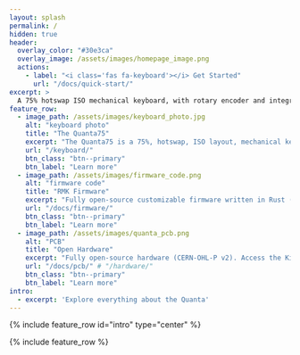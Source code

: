 ```yaml
---
layout: splash
permalink: /
hidden: true
header:
  overlay_color: "#30e3ca"
  overlay_image: /assets/images/homepage_image.png
  actions:
    - label: "<i class='fas fa-keyboard'></i> Get Started"
      url: "/docs/quick-start/"
excerpt: >
  A 75% hotswap ISO mechanical keyboard, with rotary encoder and integrated USB hub with vertical USB A port.<br /> {::nomarkdown}<a class="github-button" href="https://github.com/ObsiLab/Quanta75" data-size="large" aria-label="Quanta on GitHub"> Github repository</a>{:/nomarkdown}
feature_row:
  - image_path: /assets/images/keyboard_photo.jpg
    alt: "keyboard photo"
    title: "The Quanta75"
    excerpt: "The Quanta75 is a 75%, hotswap, ISO layout, mechanical keyboard."
    url: "/keyboard/"
    btn_class: "btn--primary"
    btn_label: "Learn more"
  - image_path: /assets/images/firmware_code.png
    alt: "firmware code"
    title: "RMK Firmware"
    excerpt: "Fully open-source customizable firmware written in Rust (MIT License)."
    url: "/docs/firmware/"
    btn_class: "btn--primary"
    btn_label: "Learn more"
  - image_path: /assets/images/quanta_pcb.png
    alt: "PCB"
    title: "Open Hardware"
    excerpt: "Fully open-source hardware (CERN-OHL-P v2). Access the KiCad Project PCB files."
    url: "/docs/pcb/" # "/hardware/"
    btn_class: "btn--primary"
    btn_label: "Learn more"
intro:
  - excerpt: 'Explore everything about the Quanta'
---
```


{% include feature_row id="intro" type="center" %}

{% include feature_row %}
